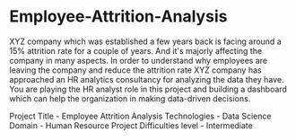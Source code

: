 # Employee-Attrition-Analysis
XYZ company which was established a few years back is facing around a 15% attrition rate for a couple of years. And it's majorly affecting the company in many aspects. In order to understand why employees are leaving the company and reduce the attrition rate XYZ company has approached an HR analytics consultancy for analyzing the data they have. 
You are playing the HR analyst role in this project and building a dashboard which can help the organization in making data-driven decisions.

Project Title - Employee Attrition Analysis
Technologies - Data Science
Domain - Human Resource
Project Difficulties level - Intermediate
